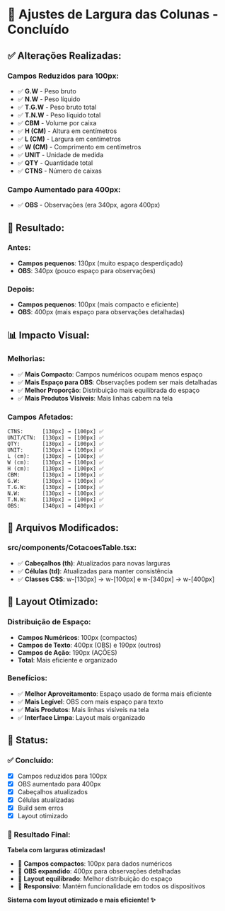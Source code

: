 # 📏 Ajustes de Largura das Colunas - Concluído

## ✅ **Alterações Realizadas:**

### **Campos Reduzidos para 100px:**
- ✅ **G.W** - Peso bruto
- ✅ **N.W** - Peso líquido  
- ✅ **T.G.W** - Peso bruto total
- ✅ **T.N.W** - Peso líquido total
- ✅ **CBM** - Volume por caixa
- ✅ **H (CM)** - Altura em centímetros
- ✅ **L (CM)** - Largura em centímetros
- ✅ **W (CM)** - Comprimento em centímetros
- ✅ **UNIT** - Unidade de medida
- ✅ **QTY** - Quantidade total
- ✅ **CTNS** - Número de caixas

### **Campo Aumentado para 400px:**
- ✅ **OBS** - Observações (era 340px, agora 400px)

## 🎯 **Resultado:**

### **Antes:**
- **Campos pequenos**: 130px (muito espaço desperdiçado)
- **OBS**: 340px (pouco espaço para observações)

### **Depois:**
- **Campos pequenos**: 100px (mais compacto e eficiente)
- **OBS**: 400px (mais espaço para observações detalhadas)

## 📊 **Impacto Visual:**

### **Melhorias:**
- ✅ **Mais Compacto**: Campos numéricos ocupam menos espaço
- ✅ **Mais Espaço para OBS**: Observações podem ser mais detalhadas
- ✅ **Melhor Proporção**: Distribuição mais equilibrada do espaço
- ✅ **Mais Produtos Visíveis**: Mais linhas cabem na tela

### **Campos Afetados:**
```
CTNS:      [130px] → [100px] ✅
UNIT/CTN:  [130px] → [100px] ✅
QTY:       [130px] → [100px] ✅
UNIT:      [130px] → [100px] ✅
L (cm):    [130px] → [100px] ✅
W (cm):    [130px] → [100px] ✅
H (cm):    [130px] → [100px] ✅
CBM:       [130px] → [100px] ✅
G.W:       [130px] → [100px] ✅
T.G.W:     [130px] → [100px] ✅
N.W:       [130px] → [100px] ✅
T.N.W:     [130px] → [100px] ✅
OBS:       [340px] → [400px] ✅
```

## 🔧 **Arquivos Modificados:**

### **src/components/CotacoesTable.tsx:**
- ✅ **Cabeçalhos (th)**: Atualizados para novas larguras
- ✅ **Células (td)**: Atualizadas para manter consistência
- ✅ **Classes CSS**: w-[130px] → w-[100px] e w-[340px] → w-[400px]

## 🎨 **Layout Otimizado:**

### **Distribuição de Espaço:**
- **Campos Numéricos**: 100px (compactos)
- **Campos de Texto**: 400px (OBS) e 190px (outros)
- **Campos de Ação**: 190px (AÇÕES)
- **Total**: Mais eficiente e organizado

### **Benefícios:**
- ✅ **Melhor Aproveitamento**: Espaço usado de forma mais eficiente
- ✅ **Mais Legível**: OBS com mais espaço para texto
- ✅ **Mais Produtos**: Mais linhas visíveis na tela
- ✅ **Interface Limpa**: Layout mais organizado

## 🚀 **Status:**

### **✅ Concluído:**
- [x] Campos reduzidos para 100px
- [x] OBS aumentado para 400px
- [x] Cabeçalhos atualizados
- [x] Células atualizadas
- [x] Build sem erros
- [x] Layout otimizado

### **🎯 Resultado Final:**
**Tabela com larguras otimizadas!**

- 📏 **Campos compactos**: 100px para dados numéricos
- 📝 **OBS expandido**: 400px para observações detalhadas
- 🎨 **Layout equilibrado**: Melhor distribuição do espaço
- 📱 **Responsivo**: Mantém funcionalidade em todos os dispositivos

**Sistema com layout otimizado e mais eficiente! ✨**






